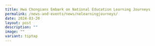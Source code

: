 ```yaml
---
title: Hwa Chongians Embark on National Education Learning Journeys
permalink: /news-and-events/news/nelearningjourneys/
date: 2024-03-20
layout: post
description: ""
image: ""
variant: tiptap
---
```

